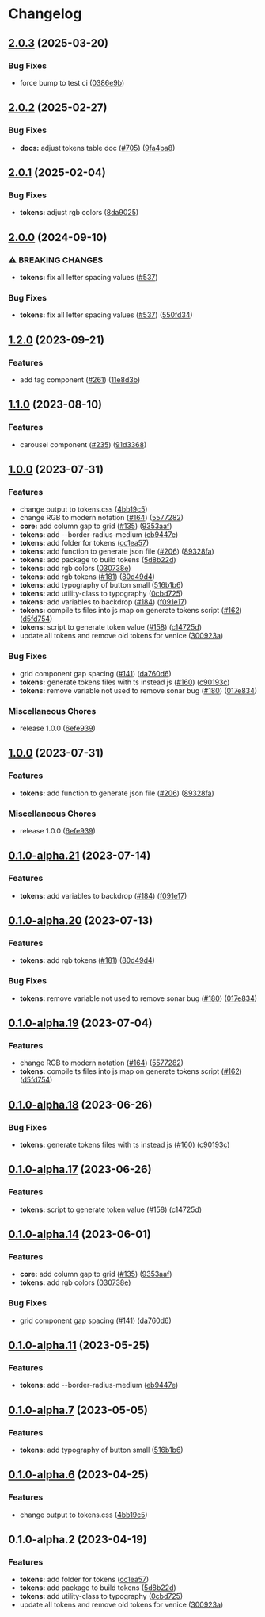 # Changelog

## [2.0.3](https://github.com/juntossomosmais/atomium/compare/atomium-tokens-v2.0.2...atomium-tokens-v2.0.3) (2025-03-20)


### Bug Fixes

* force bump to test ci ([0386e9b](https://github.com/juntossomosmais/atomium/commit/0386e9bc5d5b5f6b2ef76120abaddba594278ad8))

## [2.0.2](https://github.com/juntossomosmais/atomium/compare/atomium-tokens-v2.0.1...atomium-tokens-v2.0.2) (2025-02-27)


### Bug Fixes

* **docs:** adjust tokens table doc ([#705](https://github.com/juntossomosmais/atomium/issues/705)) ([9fa4ba8](https://github.com/juntossomosmais/atomium/commit/9fa4ba881a2912405678fbcdc99b8bc9547e5ae0))

## [2.0.1](https://github.com/juntossomosmais/atomium/compare/atomium-tokens-v2.0.0...atomium-tokens-v2.0.1) (2025-02-04)


### Bug Fixes

* **tokens:** adjust rgb colors ([8da9025](https://github.com/juntossomosmais/atomium/commit/8da902538f561af6d0286e21b0c35ba3d074b7a1))

## [2.0.0](https://github.com/juntossomosmais/atomium/compare/atomium-tokens-v1.2.0...atomium-tokens-v2.0.0) (2024-09-10)


### ⚠ BREAKING CHANGES

* **tokens:** fix all letter spacing values ([#537](https://github.com/juntossomosmais/atomium/issues/537))

### Bug Fixes

* **tokens:** fix all letter spacing values ([#537](https://github.com/juntossomosmais/atomium/issues/537)) ([550fd34](https://github.com/juntossomosmais/atomium/commit/550fd34de953a8868551f9906c28bbd5e3d9786a))

## [1.2.0](https://github.com/juntossomosmais/atomium/compare/atomium-tokens-v1.1.0...atomium-tokens-v1.2.0) (2023-09-21)


### Features

* add tag component ([#261](https://github.com/juntossomosmais/atomium/issues/261)) ([11e8d3b](https://github.com/juntossomosmais/atomium/commit/11e8d3b59714eff3710f78cc0c7ebf6a64629ec1))

## [1.1.0](https://github.com/juntossomosmais/atomium/compare/atomium-tokens-v1.0.0...atomium-tokens-v1.1.0) (2023-08-10)


### Features

* carousel component ([#235](https://github.com/juntossomosmais/atomium/issues/235)) ([91d3368](https://github.com/juntossomosmais/atomium/commit/91d33687318d6842f577509bf6d0587c6ac4c340))

## [1.0.0](https://github.com/juntossomosmais/atomium/compare/atomium-tokens-v1.0.0...atomium-tokens-v1.0.0) (2023-07-31)


### Features

* change output to tokens.css ([4bb19c5](https://github.com/juntossomosmais/atomium/commit/4bb19c5ac4476f087399c486692f7f72d58ff300))
* change RGB to modern notation ([#164](https://github.com/juntossomosmais/atomium/issues/164)) ([5577282](https://github.com/juntossomosmais/atomium/commit/5577282d319982a9ebcec57cba80db1a166c9158))
* **core:** add column gap to grid ([#135](https://github.com/juntossomosmais/atomium/issues/135)) ([9353aaf](https://github.com/juntossomosmais/atomium/commit/9353aafa50d91edb76a60e441cdcf514124a4986))
* **tokens:** add --border-radius-medium ([eb9447e](https://github.com/juntossomosmais/atomium/commit/eb9447e4981c4d7f1df2d4d6a5930087fab15de9))
* **tokens:** add folder for tokens ([cc1ea57](https://github.com/juntossomosmais/atomium/commit/cc1ea5799cc587e6eb69f8d9818df5a1ce635d31))
* **tokens:** add function to generate json file ([#206](https://github.com/juntossomosmais/atomium/issues/206)) ([89328fa](https://github.com/juntossomosmais/atomium/commit/89328fac3805e8a2f9edd543d09cef093201cf03))
* **tokens:** add package to build tokens ([5d8b22d](https://github.com/juntossomosmais/atomium/commit/5d8b22daf0b0dd61c9583a62ae5ef95b339305f6))
* **tokens:** add rgb colors ([030738e](https://github.com/juntossomosmais/atomium/commit/030738e098a1b08f340db2c97847512c72abf4b3))
* **tokens:** add rgb tokens ([#181](https://github.com/juntossomosmais/atomium/issues/181)) ([80d49d4](https://github.com/juntossomosmais/atomium/commit/80d49d4449841cc093e35955bdf94a06c601e2d2))
* **tokens:** add typography of button small ([516b1b6](https://github.com/juntossomosmais/atomium/commit/516b1b6c909ade8d4388ce06ee6852925e11fcda))
* **tokens:** add utility-class to typography ([0cbd725](https://github.com/juntossomosmais/atomium/commit/0cbd725133b7f3061ae39a16c5e478e158918e9d))
* **tokens:** add variables to backdrop  ([#184](https://github.com/juntossomosmais/atomium/issues/184)) ([f091e17](https://github.com/juntossomosmais/atomium/commit/f091e1733e2d27ecdad4600ed01c16593b884048))
* **tokens:** compile ts files into js map on generate tokens script ([#162](https://github.com/juntossomosmais/atomium/issues/162)) ([d5fd754](https://github.com/juntossomosmais/atomium/commit/d5fd7543ceb65f4b27234f8559276a2238328b86))
* **tokens:** script to generate token value ([#158](https://github.com/juntossomosmais/atomium/issues/158)) ([c14725d](https://github.com/juntossomosmais/atomium/commit/c14725da9b463f966fae5bd0a72ceb6ecc5da804))
* update all tokens and remove old tokens for venice ([300923a](https://github.com/juntossomosmais/atomium/commit/300923a603ce228b17081df61c5a65dee1105a5d))


### Bug Fixes

* grid component gap spacing ([#141](https://github.com/juntossomosmais/atomium/issues/141)) ([da760d6](https://github.com/juntossomosmais/atomium/commit/da760d61060c85ca28ca173b495077008da62188))
* **tokens:** generate tokens files with ts instead js ([#160](https://github.com/juntossomosmais/atomium/issues/160)) ([c90193c](https://github.com/juntossomosmais/atomium/commit/c90193c48a26f1591d47f3ffa89c1433ba1342dc))
* **tokens:** remove variable not used to remove sonar bug ([#180](https://github.com/juntossomosmais/atomium/issues/180)) ([017e834](https://github.com/juntossomosmais/atomium/commit/017e834ba2704643cb16537b2d50b9765402ccc6))


### Miscellaneous Chores

* release 1.0.0 ([6efe939](https://github.com/juntossomosmais/atomium/commit/6efe93990da3adf75a8fc4cae928cb303d0f8123))

## [1.0.0](https://github.com/juntossomosmais/atomium/compare/atomium-tokens-v0.1.0-alpha.21...atomium-tokens-v1.0.0) (2023-07-31)


### Features

* **tokens:** add function to generate json file ([#206](https://github.com/juntossomosmais/atomium/issues/206)) ([89328fa](https://github.com/juntossomosmais/atomium/commit/89328fac3805e8a2f9edd543d09cef093201cf03))


### Miscellaneous Chores

* release 1.0.0 ([6efe939](https://github.com/juntossomosmais/atomium/commit/6efe93990da3adf75a8fc4cae928cb303d0f8123))

## [0.1.0-alpha.21](https://github.com/juntossomosmais/atomium/compare/atomium-tokens-v0.1.0-alpha.20...atomium-tokens-v0.1.0-alpha.21) (2023-07-14)


### Features

* **tokens:** add variables to backdrop  ([#184](https://github.com/juntossomosmais/atomium/issues/184)) ([f091e17](https://github.com/juntossomosmais/atomium/commit/f091e1733e2d27ecdad4600ed01c16593b884048))

## [0.1.0-alpha.20](https://github.com/juntossomosmais/atomium/compare/atomium-tokens-v0.1.0-alpha.19...atomium-tokens-v0.1.0-alpha.20) (2023-07-13)


### Features

* **tokens:** add rgb tokens ([#181](https://github.com/juntossomosmais/atomium/issues/181)) ([80d49d4](https://github.com/juntossomosmais/atomium/commit/80d49d4449841cc093e35955bdf94a06c601e2d2))


### Bug Fixes

* **tokens:** remove variable not used to remove sonar bug ([#180](https://github.com/juntossomosmais/atomium/issues/180)) ([017e834](https://github.com/juntossomosmais/atomium/commit/017e834ba2704643cb16537b2d50b9765402ccc6))

## [0.1.0-alpha.19](https://github.com/juntossomosmais/atomium/compare/atomium-tokens-v0.1.0-alpha.18...atomium-tokens-v0.1.0-alpha.19) (2023-07-04)


### Features

* change RGB to modern notation ([#164](https://github.com/juntossomosmais/atomium/issues/164)) ([5577282](https://github.com/juntossomosmais/atomium/commit/5577282d319982a9ebcec57cba80db1a166c9158))
* **tokens:** compile ts files into js map on generate tokens script ([#162](https://github.com/juntossomosmais/atomium/issues/162)) ([d5fd754](https://github.com/juntossomosmais/atomium/commit/d5fd7543ceb65f4b27234f8559276a2238328b86))

## [0.1.0-alpha.18](https://github.com/juntossomosmais/atomium/compare/atomium-tokens-v0.1.0-alpha.17...atomium-tokens-v0.1.0-alpha.18) (2023-06-26)


### Bug Fixes

* **tokens:** generate tokens files with ts instead js ([#160](https://github.com/juntossomosmais/atomium/issues/160)) ([c90193c](https://github.com/juntossomosmais/atomium/commit/c90193c48a26f1591d47f3ffa89c1433ba1342dc))

## [0.1.0-alpha.17](https://github.com/juntossomosmais/atomium/compare/atomium-tokens-v0.1.0-alpha.14...atomium-tokens-v0.1.0-alpha.17) (2023-06-26)


### Features

* **tokens:** script to generate token value ([#158](https://github.com/juntossomosmais/atomium/issues/158)) ([c14725d](https://github.com/juntossomosmais/atomium/commit/c14725da9b463f966fae5bd0a72ceb6ecc5da804))

## [0.1.0-alpha.14](https://github.com/juntossomosmais/atomium/compare/atomium-tokens-v0.1.0-alpha.11...atomium-tokens-v0.1.0-alpha.14) (2023-06-01)


### Features

* **core:** add column gap to grid ([#135](https://github.com/juntossomosmais/atomium/issues/135)) ([9353aaf](https://github.com/juntossomosmais/atomium/commit/9353aafa50d91edb76a60e441cdcf514124a4986))
* **tokens:** add rgb colors ([030738e](https://github.com/juntossomosmais/atomium/commit/030738e098a1b08f340db2c97847512c72abf4b3))


### Bug Fixes

* grid component gap spacing ([#141](https://github.com/juntossomosmais/atomium/issues/141)) ([da760d6](https://github.com/juntossomosmais/atomium/commit/da760d61060c85ca28ca173b495077008da62188))

## [0.1.0-alpha.11](https://github.com/juntossomosmais/atomium/compare/atomium-tokens-v0.1.0-alpha.7...atomium-tokens-v0.1.0-alpha.11) (2023-05-25)


### Features

* **tokens:** add --border-radius-medium ([eb9447e](https://github.com/juntossomosmais/atomium/commit/eb9447e4981c4d7f1df2d4d6a5930087fab15de9))

## [0.1.0-alpha.7](https://github.com/juntossomosmais/atomium/compare/atomium-tokens-v0.1.0-alpha.6...atomium-tokens-v0.1.0-alpha.7) (2023-05-05)


### Features

* **tokens:** add typography of button small ([516b1b6](https://github.com/juntossomosmais/atomium/commit/516b1b6c909ade8d4388ce06ee6852925e11fcda))

## [0.1.0-alpha.6](https://github.com/juntossomosmais/atomium/compare/atomium-tokens-v0.1.0-alpha.2...atomium-tokens-v0.1.0-alpha.6) (2023-04-25)


### Features

* change output to tokens.css ([4bb19c5](https://github.com/juntossomosmais/atomium/commit/4bb19c5ac4476f087399c486692f7f72d58ff300))

## 0.1.0-alpha.2 (2023-04-19)


### Features

* **tokens:** add folder for tokens ([cc1ea57](https://github.com/juntossomosmais/atomium/commit/cc1ea5799cc587e6eb69f8d9818df5a1ce635d31))
* **tokens:** add package to build tokens ([5d8b22d](https://github.com/juntossomosmais/atomium/commit/5d8b22daf0b0dd61c9583a62ae5ef95b339305f6))
* **tokens:** add utility-class to typography ([0cbd725](https://github.com/juntossomosmais/atomium/commit/0cbd725133b7f3061ae39a16c5e478e158918e9d))
* update all tokens and remove old tokens for venice ([300923a](https://github.com/juntossomosmais/atomium/commit/300923a603ce228b17081df61c5a65dee1105a5d))

